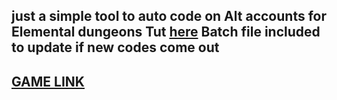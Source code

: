 just a simple tool to auto code on Alt accounts for Elemental dungeons 
Tut [here](https://streamable.com/8mgvhd)
Batch file included to update if new codes come out 
-------------------------------------------------------------------------------------------------
[GAME LINK](https://www.roblox.com/games/10515146389/UPD-8-Elemental-Dungeons)
-------------------------------------------------------------------------------------------------
